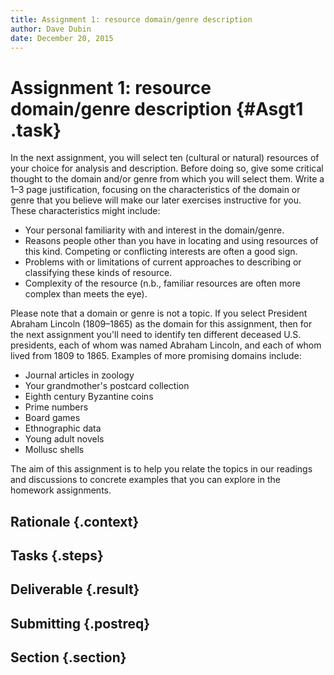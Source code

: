 ```yaml
---
title: Assignment 1: resource domain/genre description
author: Dave Dubin
date: December 20, 2015
---
```


# Assignment 1: resource domain/genre description {#Asgt1 .task}

In the next assignment, you will select ten (cultural or natural) resources of
your choice for analysis and description. Before doing so, give some
critical thought to the domain and/or genre from which you will select
them. Write a 1–3 page justification, focusing on the
characteristics of the domain or genre that you believe will make our
later exercises instructive for you. These characteristics might
include:

- Your personal familiarity with and interest in the domain/genre.
- Reasons people other than you have in locating and using
  resources of this kind. Competing or conflicting interests are often a good sign.
- Problems with or limitations of current approaches to
  describing or classifying these kinds of resource.
- Complexity of the resource (n.b., familiar resources are
  often more complex than meets the eye).

Please note that a domain or genre is not a topic. If you
select President Abraham Lincoln (1809–1865) as the domain for this
assignment, then for the next assignment you'll need to identify ten
different deceased U.S. presidents, each of whom was named Abraham
Lincoln, and each of whom lived from 1809 to 1865. Examples of more
promising domains include:

- Journal articles in zoology
- Your grandmother's postcard collection
- Eighth century Byzantine coins
- Prime numbers
- Board games
- Ethnographic data
- Young adult novels
- Mollusc shells

The aim of this assignment is to help you relate the
topics in our readings and discussions to concrete examples that you
can explore in the homework assignments.


## Rationale {.context}
## Tasks {.steps}
## Deliverable {.result}
## Submitting {.postreq}
## Section {.section}